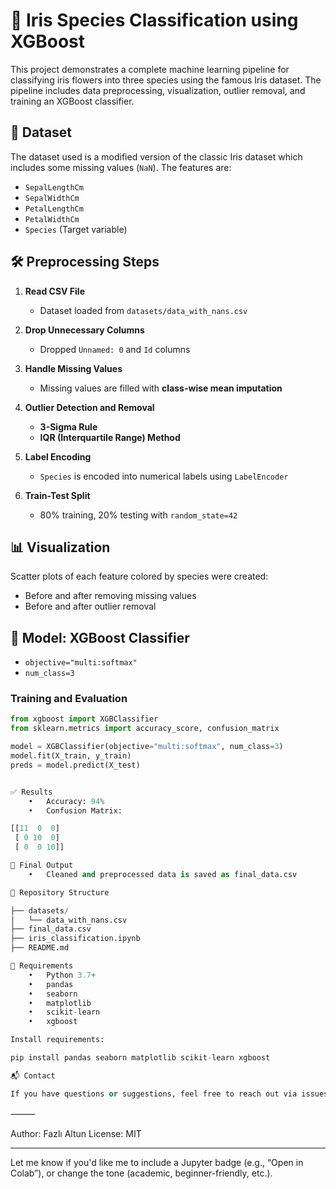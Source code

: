 # 🌸 Iris Species Classification using XGBoost

This project demonstrates a complete machine learning pipeline for classifying iris flowers into three species using the famous Iris dataset. The pipeline includes data preprocessing, visualization, outlier removal, and training an XGBoost classifier.

## 📂 Dataset

The dataset used is a modified version of the classic Iris dataset which includes some missing values (`NaN`). The features are:

- `SepalLengthCm`
- `SepalWidthCm`
- `PetalLengthCm`
- `PetalWidthCm`
- `Species` (Target variable)

## 🛠️ Preprocessing Steps

1. **Read CSV File**
   - Dataset loaded from `datasets/data_with_nans.csv`

2. **Drop Unnecessary Columns**
   - Dropped `Unnamed: 0` and `Id` columns

3. **Handle Missing Values**
   - Missing values are filled with **class-wise mean imputation**

4. **Outlier Detection and Removal**
   - **3-Sigma Rule**
   - **IQR (Interquartile Range) Method**

5. **Label Encoding**
   - `Species` is encoded into numerical labels using `LabelEncoder`

6. **Train-Test Split**
   - 80% training, 20% testing with `random_state=42`

## 📊 Visualization

Scatter plots of each feature colored by species were created:
- Before and after removing missing values
- Before and after outlier removal

## 🤖 Model: XGBoost Classifier

- `objective="multi:softmax"`
- `num_class=3`

### Training and Evaluation

```python
from xgboost import XGBClassifier
from sklearn.metrics import accuracy_score, confusion_matrix

model = XGBClassifier(objective="multi:softmax", num_class=3)
model.fit(X_train, y_train)
preds = model.predict(X_test)


✅ Results
	•	Accuracy: 94%
	•	Confusion Matrix:

[[11  0  0]
 [ 0 10  0]
 [ 0  0 10]]

🧾 Final Output
	•	Cleaned and preprocessed data is saved as final_data.csv

📁 Repository Structure

├── datasets/
│   └── data_with_nans.csv
├── final_data.csv
├── iris_classification.ipynb
├── README.md

📌 Requirements
	•	Python 3.7+
	•	pandas
	•	seaborn
	•	matplotlib
	•	scikit-learn
	•	xgboost

Install requirements:

pip install pandas seaborn matplotlib scikit-learn xgboost

📬 Contact

If you have questions or suggestions, feel free to reach out via issues or fork this repo and contribute!
```

⸻

Author: Fazlı Altun
License: MIT

---

Let me know if you'd like me to include a Jupyter badge (e.g., “Open in Colab”), or change the tone (academic, beginner-friendly, etc.).
